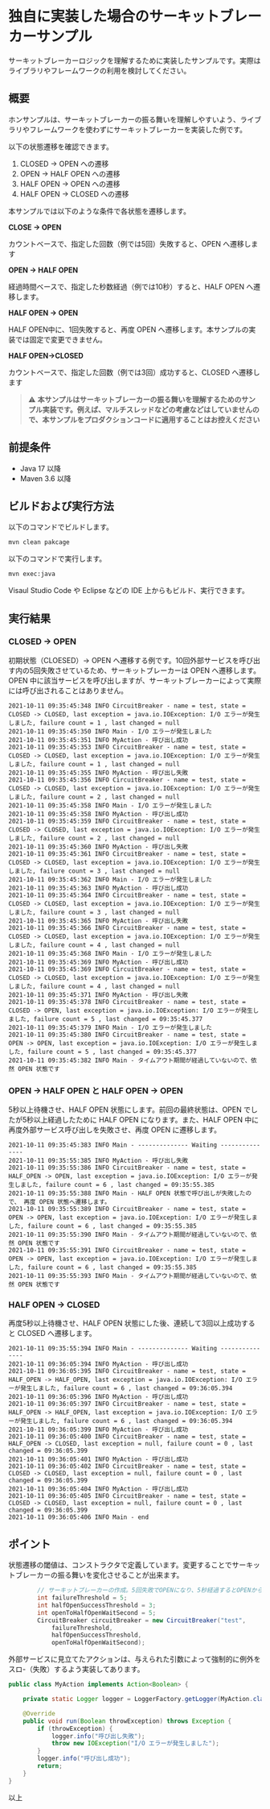# 独自に実装した場合のサーキットブレーカーサンプル

サーキットブレーカーロジックを理解するために実装したサンプルです。実際はライブラリやフレームワークの利用を検討してください。

## 概要

ホンサンプルは、サーキットブレーカーの振る舞いを理解しやすいよう、ライブラリやフレームワークを使わずにサーキットブレーカーを実装した例です。

以下の状態遷移を確認できます。

1. CLOSED -> OPEN への遷移
2. OPEN -> HALF OPEN への遷移
3. HALF OPEN -> OPEN への遷移
4. HALF OPEN -> CLOSED への遷移

本サンプルでは以下のような条件で各状態を遷移します。

**CLOSE -> OPEN**

カウントベースで、指定した回数（例では5回）失敗すると、OPEN へ遷移します

**OPEN -> HALF OPEN**

経過時間ベースで、指定した秒数経過（例では10秒）すると、HALF OPEN へ遷移します。

**HALF OPEN -> OPEN**

HALF OPEN中に、1回失敗すると、再度 OPEN へ遷移します。本サンプルの実装では固定で変更できません。

**HALF OPEN->CLOSED**

カウントベースで、指定した回数（例では3回）成功すると、CLOSED へ遷移します

> :warning: **本サンプルはサーキットブレーカーの振る舞いを理解するためのサンプル実装です。例えば、マルチスレッドなどの考慮などはしていませんので、本サンプルをプロダクションコードに適用することはお控えください**

## 前提条件

- Java 17 以降
- Maven 3.6 以降

## ビルドおよび実行方法

以下のコマンドでビルドします。

```sh
mvn clean pakcage
```

以下のコマンドで実行します。

```sh
mvn exec:java 
```

Visaul Studio Code や Eclipse などの IDE 上からもビルド、実行できます。

## 実行結果

### CLOSED -> OPEN

初期状態（CLOESED）-> OPEN へ遷移する例です。10回外部サービスを呼び出す内の5回失敗させているため、サーキットブレーカーは OPEN へ遷移します。OPEN 中に該当サービスを呼び出しますが、サーキットブレーカーによって実際には呼び出されることはありません。

```log
2021-10-11 09:35:45:348 INFO CircuitBreaker - name = test, state = CLOSED -> CLOSED, last exception = java.io.IOException: I/O エラーが発生しました, failure count = 1 , last changed = null
2021-10-11 09:35:45:350 INFO Main - I/O エラーが発生しました
2021-10-11 09:35:45:351 INFO MyAction - 呼び出し成功
2021-10-11 09:35:45:353 INFO CircuitBreaker - name = test, state = CLOSED -> CLOSED, last exception = java.io.IOException: I/O エラーが発生しました, failure count = 1 , last changed = null
2021-10-11 09:35:45:355 INFO MyAction - 呼び出し失敗
2021-10-11 09:35:45:356 INFO CircuitBreaker - name = test, state = CLOSED -> CLOSED, last exception = java.io.IOException: I/O エラーが発生しました, failure count = 2 , last changed = null
2021-10-11 09:35:45:358 INFO Main - I/O エラーが発生しました
2021-10-11 09:35:45:358 INFO MyAction - 呼び出し成功
2021-10-11 09:35:45:359 INFO CircuitBreaker - name = test, state = CLOSED -> CLOSED, last exception = java.io.IOException: I/O エラーが発生しました, failure count = 2 , last changed = null
2021-10-11 09:35:45:360 INFO MyAction - 呼び出し失敗
2021-10-11 09:35:45:361 INFO CircuitBreaker - name = test, state = CLOSED -> CLOSED, last exception = java.io.IOException: I/O エラーが発生しました, failure count = 3 , last changed = null
2021-10-11 09:35:45:362 INFO Main - I/O エラーが発生しました
2021-10-11 09:35:45:363 INFO MyAction - 呼び出し成功
2021-10-11 09:35:45:364 INFO CircuitBreaker - name = test, state = CLOSED -> CLOSED, last exception = java.io.IOException: I/O エラーが発生しました, failure count = 3 , last changed = null
2021-10-11 09:35:45:365 INFO MyAction - 呼び出し失敗
2021-10-11 09:35:45:366 INFO CircuitBreaker - name = test, state = CLOSED -> CLOSED, last exception = java.io.IOException: I/O エラーが発生しました, failure count = 4 , last changed = null
2021-10-11 09:35:45:368 INFO Main - I/O エラーが発生しました
2021-10-11 09:35:45:369 INFO MyAction - 呼び出し成功
2021-10-11 09:35:45:369 INFO CircuitBreaker - name = test, state = CLOSED -> CLOSED, last exception = java.io.IOException: I/O エラーが発生しました, failure count = 4 , last changed = null
2021-10-11 09:35:45:371 INFO MyAction - 呼び出し失敗
2021-10-11 09:35:45:378 INFO CircuitBreaker - name = test, state = CLOSED -> OPEN, last exception = java.io.IOException: I/O エラーが発生しました, failure count = 5 , last changed = 09:35:45.377
2021-10-11 09:35:45:379 INFO Main - I/O エラーが発生しました
2021-10-11 09:35:45:380 INFO CircuitBreaker - name = test, state = OPEN -> OPEN, last exception = java.io.IOException: I/O エラーが発生しました, failure count = 5 , last changed = 09:35:45.377
2021-10-11 09:35:45:382 INFO Main - タイムアウト期間が経過していないので、依 然 OPEN 状態です
```

### OPEN -> HALF OPEN と HALF OPEN -> OPEN

5秒以上待機させ、HALF OPEN 状態にします。前回の最終状態は、OPEN でしたが5秒以上経過したために HALF OPEN になります。また、HALF OPEN 中に再度外部サービス呼び出しを失敗させ、再度 OPEN に遷移します。

```log
2021-10-11 09:35:45:383 INFO Main - -------------- Waiting ---------------
2021-10-11 09:35:55:385 INFO MyAction - 呼び出し失敗
2021-10-11 09:35:55:386 INFO CircuitBreaker - name = test, state = HALF_OPEN -> OPEN, last exception = java.io.IOException: I/O エラーが発生しました, failure count = 6 , last changed = 09:35:55.385
2021-10-11 09:35:55:388 INFO Main - HALF OPEN 状態で呼び出しが失敗したので、 再度 OPEN 状態へ遷移します。
2021-10-11 09:35:55:389 INFO CircuitBreaker - name = test, state = OPEN -> OPEN, last exception = java.io.IOException: I/O エラーが発生しました, failure count = 6 , last changed = 09:35:55.385
2021-10-11 09:35:55:390 INFO Main - タイムアウト期間が経過していないので、依 然 OPEN 状態です
2021-10-11 09:35:55:391 INFO CircuitBreaker - name = test, state = OPEN -> OPEN, last exception = java.io.IOException: I/O エラーが発生しました, failure count = 6 , last changed = 09:35:55.385
2021-10-11 09:35:55:393 INFO Main - タイムアウト期間が経過していないので、依 然 OPEN 状態です
```

### HALF OPEN -> CLOSED

再度5秒以上待機させ、HALF OPEN 状態にした後、連続して3回以上成功すると CLOSED へ遷移します。

```log
2021-10-11 09:35:55:394 INFO Main - -------------- Waiting ---------------
2021-10-11 09:36:05:394 INFO MyAction - 呼び出し成功
2021-10-11 09:36:05:395 INFO CircuitBreaker - name = test, state = HALF_OPEN -> HALF_OPEN, last exception = java.io.IOException: I/O エラーが発生しました, failure count = 6 , last changed = 09:36:05.394
2021-10-11 09:36:05:396 INFO MyAction - 呼び出し成功
2021-10-11 09:36:05:397 INFO CircuitBreaker - name = test, state = HALF_OPEN -> HALF_OPEN, last exception = java.io.IOException: I/O エラーが発生しました, failure count = 6 , last changed = 09:36:05.394
2021-10-11 09:36:05:399 INFO MyAction - 呼び出し成功
2021-10-11 09:36:05:400 INFO CircuitBreaker - name = test, state = HALF_OPEN -> CLOSED, last exception = null, failure count = 0 , last changed = 09:36:05.399
2021-10-11 09:36:05:401 INFO MyAction - 呼び出し成功
2021-10-11 09:36:05:402 INFO CircuitBreaker - name = test, state = CLOSED -> CLOSED, last exception = null, failure count = 0 , last changed = 09:36:05.399
2021-10-11 09:36:05:404 INFO MyAction - 呼び出し成功
2021-10-11 09:36:05:405 INFO CircuitBreaker - name = test, state = CLOSED -> CLOSED, last exception = null, failure count = 0 , last changed = 09:36:05.399
2021-10-11 09:36:05:406 INFO Main - end
```

## ポイント

状態遷移の閾値は、コンストラクタで定義しています。変更することでサーキットブレーカーの振る舞いを変化させることが出来ます。


```java
        // サーキットブレーカーの作成。5回失敗でOPENになり、5秒経過するとOPENからHALF_OPEN に遷移する
        int failureThreshold = 5;
        int halfOpenSuccessThreshold = 3;
        int openToHalfOpenWaitSecond = 5;
        CircuitBreaker circuitBreaker = new CircuitBreaker("test",
            failureThreshold,
            halfOpenSuccessThreshold,
            openToHalfOpenWaitSecond);
```


外部サービスに見立てたアクションは、与えられた引数によって強制的に例外をスロ-（失敗）するよう実装してあります。

```java
public class MyAction implements Action<Boolean> {

    private static Logger logger = LoggerFactory.getLogger(MyAction.class);

    @Override
    public void run(Boolean throwException) throws Exception {
        if (throwException) {
            logger.info("呼び出し失敗");
            throw new IOException("I/O エラーが発生しました");
        }
        logger.info("呼び出し成功");
        return;
    }
}
```

以上
